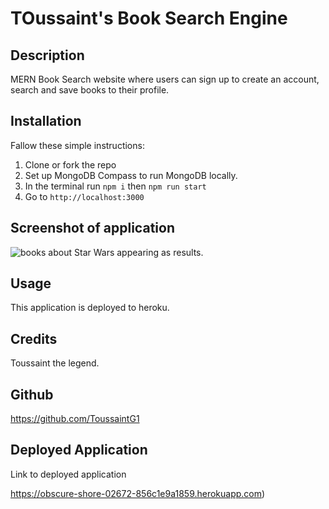 # TOussaint's Book Search Engine




## Description

MERN Book Search website where users can sign up to create an account, search and save books to their profile. 



## Installation
Fallow these simple instructions:
1. Clone or fork the repo 
2. Set up MongoDB Compass to run MongoDB locally.
2. In the terminal run `npm i` then `npm run start`
3. Go to `http://localhost:3000`

## Screenshot of application
![books about Star Wars appearing as results.](./Assets/Screenshot-of-application.png)

## Usage
This application is deployed to heroku.

## Credits

Toussaint the legend.


## Github

https://github.com/ToussaintG1



## Deployed Application

Link to deployed application

https://obscure-shore-02672-856c1e9a1859.herokuapp.com)